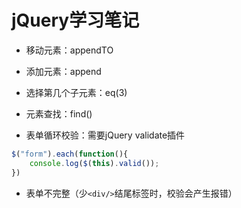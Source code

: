 # jQuery学习笔记

- 移动元素：appendTO
- 添加元素：append
- 选择第几个子元素：eq(3)
- 元素查找：find()

- 表单循环校验：需要jQuery validate插件
```javascript
$("form").each(function(){
    console.log($(this).valid());
})
```
- 表单不完整（少```<div/>```结尾标签时，校验会产生报错）